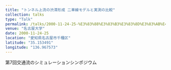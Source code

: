 ```yaml
---
title: "トンネル上流の渋滞形成 二車線モデルと実測の比較"
collection: talks
type: "Talk"
permalink: /talks/2000-11-24-25-%E3%83%88%E3%83%B3%E3%83%8D%E3%83%AB%E4%B8%8A%E6%B5%81%E3%81%AE%E6%B8%8B%E6%BB%9E%E5%BD%A2%E6%88%90%20%E4%BA%8C%E8%BB%8A%E7%B7%9A%E3%83%A2%E3%83%87%E3%83%AB%E3%81%A8%E5%AE%9F
venue: "名古屋大学"
date: 2000-11-24-25
location: "愛知県名古屋市千種区"
latitude: "35.153491"
longitude: "136.967573"
---
```


第7回交通流のシミュレーションシンポジウム 
